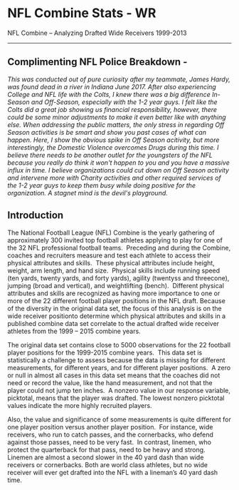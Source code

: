 # NFL Combine Stats - WR
NFL Combine – Analyzing Drafted Wide Receivers 1999-2013<br>
<hr>

## Complimenting NFL Police Breakdown -
_This was conducted out of pure curiosity after my teammate, James Hardy, was found dead in a river in Indiana June 2017. After also experiencing College and NFL life with the Colts, I knew there was a big difference In-Season and Off-Season, especially with the 1-2 year guys. I felt like the Colts did a great job showing us financial responsibility, however, there could be some minor adjustments to make it even better like with anything else. When addressing the public matters, the only stress in regarding Off Season activities is be smart and show you past cases of what can happen. Here, I show the obvious spike in Off Season acitivity, but more interestingly, the Domestic Violence overcomes Drugs during this time. I believe there needs to be another outlet for the youngsters of the NFL because you really do think it won't happen to you and you have a massive influx in time. I believe organizations could cut down on Off Season activity and intervene more with Charity activities and other required services of the 1-2 year guys to keep them busy while doing positive for the organization. A stagnet mind is the devil's playground._

## Introduction

The National Football League (NFL) Combine is the yearly gathering of approximately 300 invited top
football athletes applying to play for one of the 32 NFL professional football teams.  Preceding and during the Combine,
coaches and recruiters measure and test each athlete to access their physical attributes and skills.  These physical
attributes include height, weight, arm length, and hand size.  Physical skills include running speed (ten yards, twenty yards, 
and forty yards), agility (twentyss and threecone), jumping (broad and vertical), and weightlifting (bench).  Different 
physical attributes and skills are recognized as having more importance to one or more of the 22 different
football player positions in the NFL draft. Because of the diversity in the original data set, the focus of this analysis
is on the wide receiver positionto determine which physical attributes and skills in a published combine data
set correlate to the actual drafted wide receiver athletes from the 1999 – 2015 combine years.

The original data set contains close to 5000 observations for the 22 football player positions for the 1999-2015 combine years. 
This data set is statistically a challenge to assess because the data is missing for different measurements, for different years, 
and for different player positions.  A zero or null in almost all cases in this data set means that the coaches did not need or record
the value, like the hand measurement, and not that the player could not jump ten inches.  A nonzero value in our response variable, 
picktotal, means that the player was drafted. The lowest nonzero picktotal values indicate the more highly recruited players.

Also, the value and significance of some measurements is quite different for one player position versus another player position. 
For instance, wide receivers, who run to catch passes, and the cornerbacks, who defend against those passes, need to be very fast. 
In contrast, linemen, who protect the quarterback for that pass, need to be heavy and strong.  Linemen are almost a second slower in 
the 40 yard dash than wide receivers or cornerbacks. Both are world class athletes, but no wide receiver will ever get drafted 
into the NFL with a lineman’s 40 yard dash time.

